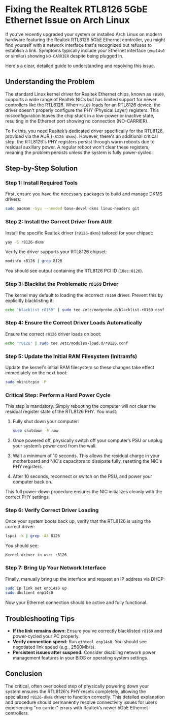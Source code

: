 # Fixing the Realtek RTL8126 5GbE Ethernet Issue on Arch Linux

If you've recently upgraded your system or installed Arch Linux on modern hardware featuring the Realtek RTL8126 5GbE Ethernet controller, you might find yourself with a network interface that's recognized but refuses to establish a link. Symptoms typically include your Ethernet interface (`enp14s0` or similar) showing `NO-CARRIER` despite being plugged in.

Here's a clear, detailed guide to understanding and resolving this issue.

## Understanding the Problem

The standard Linux kernel driver for Realtek Ethernet chips, known as `r8169`, supports a wide range of Realtek NICs but has limited support for newer controllers like the RTL8126. When `r8169` loads for an RTL8126 device, the driver doesn't properly configure the PHY (Physical Layer) registers. This misconfiguration leaves the chip stuck in a low-power or inactive state, resulting in the Ethernet port showing no connection (NO-CARRIER).

To fix this, you need Realtek’s dedicated driver specifically for the RTL8126, provided via the AUR (`r8126-dkms`). However, there's an additional critical step: the RTL8126's PHY registers persist through warm reboots due to residual auxiliary power. A regular reboot won't clear these registers, meaning the problem persists unless the system is fully power-cycled.

## Step-by-Step Solution

### Step 1: Install Required Tools

First, ensure you have the necessary packages to build and manage DKMS drivers:

```bash
sudo pacman -Syu --needed base-devel dkms linux-headers git
```

### Step 2: Install the Correct Driver from AUR

Install the specific Realtek driver (`r8126-dkms`) tailored for your chipset:

```bash
yay -S r8126-dkms
```

Verify the driver supports your RTL8126 chipset:

```bash
modinfo r8126 | grep 8126
```

You should see output containing the RTL8126 PCI ID (`10ec:8126`).

### Step 3: Blacklist the Problematic `r8169` Driver

The kernel may default to loading the incorrect `r8169` driver. Prevent this by explicitly blacklisting it:

```bash
echo "blacklist r8169" | sudo tee /etc/modprobe.d/blacklist-r8169.conf
```

### Step 4: Ensure the Correct Driver Loads Automatically

Ensure the correct `r8126` driver loads on boot:

```bash
echo "r8126" | sudo tee /etc/modules-load.d/r8126.conf
```

### Step 5: Update the Initial RAM Filesystem (initramfs)

Update the kernel's initial RAM filesystem so these changes take effect immediately on the next boot:

```bash
sudo mkinitcpio -P
```

### Critical Step: Perform a Hard Power Cycle

This step is mandatory. Simply rebooting the computer will not clear the residual register state of the RTL8126 PHY. You must:

1. Fully shut down your computer:

   ```bash
   sudo shutdown -h now
   ```

2. Once powered off, physically switch off your computer’s PSU or unplug your system’s power cord from the wall.

3. Wait a minimum of 10 seconds. This allows the residual charge in your motherboard and NIC's capacitors to dissipate fully, resetting the NIC's PHY registers.

4. After 10 seconds, reconnect or switch on the PSU, and power your computer back on.

This full power-down procedure ensures the NIC initializes cleanly with the correct PHY settings.

### Step 6: Verify Correct Driver Loading

Once your system boots back up, verify that the RTL8126 is using the correct driver:

```bash
lspci -k | grep -A3 8126
```

You should see:

```
Kernel driver in use: r8126
```

### Step 7: Bring Up Your Network Interface

Finally, manually bring up the interface and request an IP address via DHCP:

```bash
sudo ip link set enp14s0 up
sudo dhclient enp14s0
```

Now your Ethernet connection should be active and fully functional.

## Troubleshooting Tips

* **If the link remains down:** Ensure you've correctly blacklisted `r8169` and power-cycled your PC properly.
* **Verify connection speed:** Run `ethtool enp14s0`. You should see negotiated link speed (e.g., 2500Mb/s).
* **Persistent issues after suspend:** Consider disabling network power management features in your BIOS or operating system settings.

## Conclusion

The critical, often overlooked step of physically powering down your system ensures the RTL8126's PHY resets completely, allowing the specialized `r8126-dkms` driver to function correctly. This detailed explanation and procedure should permanently resolve connectivity issues for users experiencing "no carrier" errors with Realtek’s newer 5GbE Ethernet controllers.
